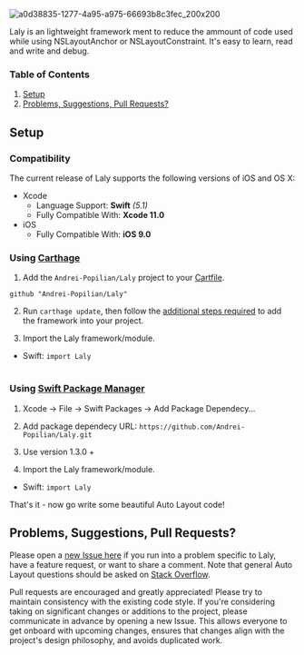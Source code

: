 ![a0d38835-1277-4a95-a975-66693b8c3fec_200x200](https://user-images.githubusercontent.com/45980382/63086325-ed88d500-bf4f-11e9-9973-5df46b4ba4ea.png)

Laly is an lightweight framework ment to reduce the ammount of code used while using NSLayoutAnchor or NSLayoutConstraint.
It's easy to learn, read and write and debug.


### Table of Contents
 1. [Setup](#setup)
 2. [Problems, Suggestions, Pull Requests?](#problems-suggestions-pull-requests)

## Setup
### Compatibility
The current release of Laly supports the following versions of iOS and OS X:

* Xcode
  * Language Support: **Swift** *(5.1)*
  * Fully Compatible With: **Xcode 11.0**
* iOS
  * Fully Compatible With: **iOS 9.0**
  
### Using [Carthage](https://github.com/Carthage/Carthage)
1. Add the `Andrei-Popilian/Laly` project to your [Cartfile](https://github.com/Carthage/Carthage/blob/master/Documentation/Artifacts.md#cartfile).

  ```ogdl
  github "Andrei-Popilian/Laly"
  ```

2. Run `carthage update`, then follow the [additional steps required](https://github.com/Carthage/Carthage#adding-frameworks-to-an-application) to add the framework into your project.

3. Import the Laly framework/module.
  * Swift: `import Laly`

# 

### Using [Swift Package Manager](https://swift.org/package-manager)
1. Xcode -> File -> Swift Packages -> Add Package Dependecy...

2. Add package dependecy URL: `https://github.com/Andrei-Popilian/Laly.git`

3. Use version 1.3.0 +

4. Import the Laly framework/module.
  * Swift: `import Laly`

That's it - now go write some beautiful Auto Layout code!

## Problems, Suggestions, Pull Requests?
Please open a [new Issue here](https://github.com/Andrei-Popilian/Laly/issues/new) if you run into a problem specific to Laly, have a feature request, or want to share a comment. Note that general Auto Layout questions should be asked on [Stack Overflow](http://stackoverflow.com).

Pull requests are encouraged and greatly appreciated! Please try to maintain consistency with the existing code style. If you're considering taking on significant changes or additions to the project, please communicate in advance by opening a new Issue. This allows everyone to get onboard with upcoming changes, ensures that changes align with the project's design philosophy, and avoids duplicated work.
